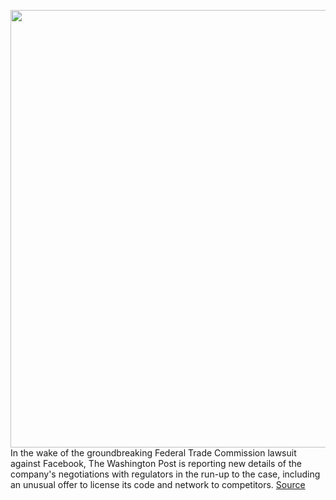 <img src='https://cdn.vox-cdn.com/thumbor/Ufm21XMRe6aN75Z8HDw51jVvWeI=/0x0:2040x1360/1200x800/filters:focal(857x517:1183x843)/cdn.vox-cdn.com/uploads/chorus_image/image/68567989/acastro_180406_1777_facebook_Congress_0001.0.jpg' width='700px' /><br/>
In the wake of the groundbreaking Federal Trade Commission lawsuit against Facebook, The Washington Post is reporting new details of the company's negotiations with regulators in the run-up to the case, including an unusual offer to license its code and network to competitors.
<a href='https://www.theverge.com/2020/12/22/22195259/facebook-code-license-ftc-antitrust-google-deal-sandberg'> Source <a/>